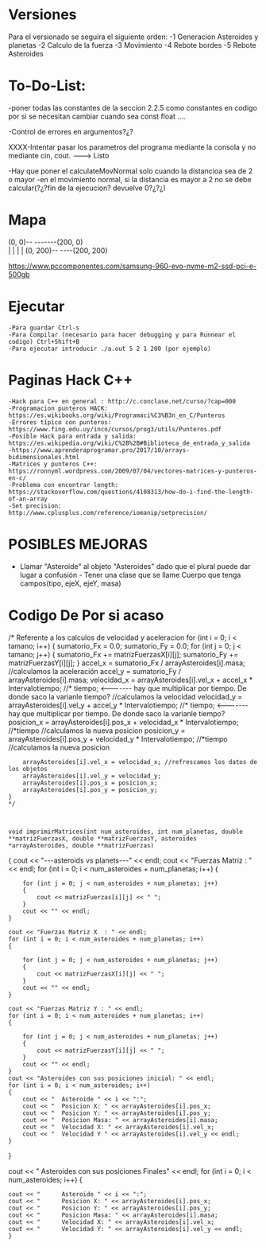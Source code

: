 
# Versiones 
Para el versionado se seguira el siguiente orden: 
    -1 Generacion Asteroides y planetas
    -2 Calculo de la fuerza
    -3 Movimiento 
    -4 Rebote bordes
    -5 Rebote Asteroides


# To-Do-List:
-poner todas las constantes de la seccion 2.2.5 como constantes en codigo por si se necesitan cambiar cuando sea
const float ....

-Control de errores  en argumentos?¿? 

XXXX-Intentar pasar los parametros del programa mediante la consola y no mediante cin, cout. ---> Listo 

-Hay que poner el calculateMovNormal solo cuando la distancioa sea de 2 o mayor
-en el movimiento normal, si la distancia es mayor a 2 no se debe calcular(?¿?fin de la ejecucion? devuelve 0?¿?¿)

# Mapa

(0, 0)-- -------(200, 0)  
|                   |
|                   |
(0, 200)-- ----(200, 200)

https://www.pccomponentes.com/samsung-960-evo-nvme-m2-ssd-pci-e-500gb

# Ejecutar

    -Para guardar Ctrl-s
    -Para Compilar (necesario para hacer debugging y para Runnear el codigo) Ctrl+Shift+B
    -Para ejecutar introducir ./a.out 5 2 1 200 (por ejemplo)




# Paginas Hack C++

    -Hack para C++ en general : http://c.conclase.net/curso/?cap=000
    -Programacion punteros HACK: https://es.wikibooks.org/wiki/Programaci%C3%B3n_en_C/Punteros
    -Errores típico con punteros: https://www.fing.edu.uy/inco/cursos/prog3/utils/Punteros.pdf
    -Posible Hack para entrada y salida: https://es.wikipedia.org/wiki/C%2B%2B#Biblioteca_de_entrada_y_salida
    -https://www.aprenderaprogramar.pro/2017/10/arrays-bidimensionales.html
    -Matrices y punteros C++: https://ronnyml.wordpress.com/2009/07/04/vectores-matrices-y-punteros-en-c/
    -Problema con encontrar length: https://stackoverflow.com/questions/4108313/how-do-i-find-the-length-of-an-array
    -Set precision: http://www.cplusplus.com/reference/iomanip/setprecision/

# POSIBLES MEJORAS
- Llamar "Asteroide" al objeto "Asteroides" dado que el plural puede dar lugar a confusión - Tener una clase que se llame Cuerpo que tenga campos(tipo, ejeX, ejeY, masa) 



# Codigo De Por si acaso 

 /* Referente a los calculos de velocidad y aceleracion
    for (int i = 0; i < tamano; i++)
    {
        sumatorio_Fx = 0.0;
        sumatorio_Fy = 0.0;
        for (int j = 0; j < tamano; j++)
        {
            sumatorio_Fx += matrizFuerzasX[i][j];
            sumatorio_Fy += matrizFuerzasY[i][j];
        }
        accel_x = sumatorio_Fx / arrayAsteroides[i].masa; //calculamos la aceleración
        accel_y = sumatorio_Fy / arrayAsteroides[i].masa;
        velocidad_x = arrayAsteroides[i].vel_x + accel_x * Intervalotiempo; //* tiempo;  <------- hay que multiplicar por tiempo. De donde saco la varianle tiempo? //calculamos la velocidad
        velocidad_y = arrayAsteroides[i].vel_y + accel_y * Intervalotiempo; //* tiempo;  <------- hay que multiplicar por tiempo. De donde saco la varianle tiempo?
        posicion_x = arrayAsteroides[i].pos_x + velocidad_x * Intervalotiempo; //*tiempo //calculamos la nueva posicion
        posicion_y = arrayAsteroides[i].pos_y + velocidad_y * Intervalotiempo; //*tiempo //calculamos la nueva posicion

        arrayAsteroides[i].vel_x = velocidad_x; //refrescamos los datos de los objetos
        arrayAsteroides[i].vel_y = velocidad_y;
        arrayAsteroides[i].pos_x = posicion_x;
        arrayAsteroides[i].pos_y = posicion_y;
    }
    */



    void imprimirMatrices(int num_asteroides, int num_planetas, double **matrizFuerzasX, double **matrizFuerzasY, asteroides *arrayAsteroides, double **matrizFuerzas)
{
    cout << "---asteroids vs planets---" << endl;
    cout << "Fuerzas Matriz  : " << endl;
    for (int i = 0; i < num_asteroides + num_planetas; i++)
    {

        for (int j = 0; j < num_asteroides + num_planetas; j++)
        {
            cout << matrizFuerzas[i][j] << " ";
        }
        cout << "" << endl;
    }

    cout << "Fuerzas Matriz X  : " << endl;
    for (int i = 0; i < num_asteroides + num_planetas; i++)
    {

        for (int j = 0; j < num_asteroides + num_planetas; j++)
        {
            cout << matrizFuerzasX[i][j] << " ";
        }
        cout << "" << endl;
    }

    cout << "Fuerzas Matriz Y : " << endl;
    for (int i = 0; i < num_asteroides + num_planetas; i++)
    {

        for (int j = 0; j < num_asteroides + num_planetas; j++)
        {
            cout << matrizFuerzasY[i][j] << " ";
        }
        cout << "" << endl;
    }
    cout << "Asteroides con sus posiciones inicial: " << endl;
    for (int i = 0; i < num_asteroides; i++)
    {
        cout << "  Asteroide " << i << ":";
        cout << "  Posicion X: " << arrayAsteroides[i].pos_x;
        cout << "  Posicion Y: " << arrayAsteroides[i].pos_y;
        cout << "  Posicion Masa: " << arrayAsteroides[i].masa;
        cout << "  Velocidad X: " << arrayAsteroides[i].vel_x;
        cout << "  Velocidad Y " << arrayAsteroides[i].vel_y << endl;
    }
}

cout << "  Asteroides con sus posiciones Finales" << endl;
for (int i = 0; i < num_asteroides; i++)
{

    cout << "      Asteroide " << i << ":";
    cout << "      Posicion X: " << arrayAsteroides[i].pos_x;
    cout << "      Posicion Y: " << arrayAsteroides[i].pos_y;
    cout << "      Posicion Masa: " << arrayAsteroides[i].masa;
    cout << "      Velocidad X: " << arrayAsteroides[i].vel_x;
    cout << "      Velocidad Y: " << arrayAsteroides[i].vel_y << endl;
    }